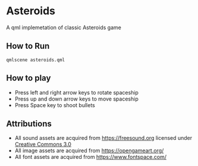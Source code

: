 # Asteroids
A qml implemetation of classic Asteroids game

## How to Run
`qmlscene asteroids.qml`

## How to play
  - Press left and right arrow keys to rotate spaceship
  - Press up and down arrow keys to move spaceship
  - Press Space key to shoot bullets

## Attributions
  - All sound assets are acquired from https://freesound.org licensed under [Creative Commons 3.0](https://creativecommons.org/licenses/by-nc/3.0/legalcode)
  - All image assets are acquired from https://opengameart.org/
  - All font assets are acquired from https://www.fontspace.com/